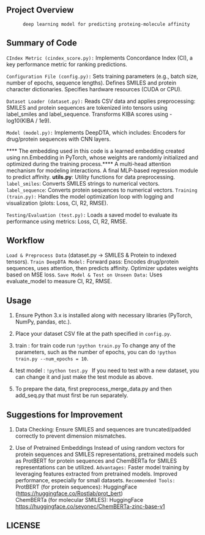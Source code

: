 ##  Project Overview

          deep learning model for predicting proteing-molecule affinity

## Summary of Code

   `CIndex Metric (cindex_score.py):`
        Implements Concordance Index (CI), a key performance metric for ranking predictions.

   `Configuration File (config.py):`
        Sets training parameters (e.g., batch size, number of epochs, sequence lengths).
        Defines SMILES and protein character dictionaries.
        Specifies hardware resources (CUDA or CPU).

   `Dataset Loader (dataset.py):`
        Reads CSV data and applies preprocessing:
            SMILES and protein sequences are tokenized into tensors using label_smiles and label_sequence.
            Transforms KIBA scores using -log10(KIBA / 1e9).
       
   ‍`Model (model.py):`
        Implements DeepDTA, which includes:
            Encoders for drug/protein sequences with CNN layers.

  ****  The embedding used in this code is a learned embedding created using nn.Embedding in PyTorch,     whose weights are randomly initialized and optimized during the training process.****
            A multi-head attention mechanism for modeling interactions.
            A final MLP-based regression module to predict affinity.
    **utils.py**: Utility functions for data preprocessing.
   `label_smiles`: Converts SMILES strings to numerical vectors.
   `label_sequence`: Converts protein sequences to numerical vectors.
   `Training (train.py):`
        Handles the model optimization loop with logging and visualization (plots: Loss, CI, R2, RMSE).

   `Testing/Evaluation (test.py):`
        Loads a saved model to evaluate its performance using metrics: Loss, CI, R2, RMSE.

## Workflow
   `Load & Preprocess Data` (dataset.py → SMILES & Protein to indexed tensors).
   `Train DeepDTA Model:`
      Forward pass: Encodes drug/protein sequences, uses attention, then predicts affinity.
      Optimizer updates weights based on MSE loss.
   `Save Model & Test on Unseen Data:`
      Uses evaluate_model to measure CI, R2, RMSE.
## Usage
1. Ensure Python 3.x is installed along with necessary libraries (PyTorch, NumPy, pandas, etc.).
2. Place your dataset CSV file at the path specified in `config.py`.

3. train :  for train code run   `!python train.py`
    To change any of the parameters, such as the number of epochs, you can do    `!python train.py --num_epochs = 10`.

4. test model :  `!python test.py `
      If you need to test with a new dataset, you can change it and just make the test module as above.

5.  To prepare the data, first preprocess_merge_data.py and then add_seq.py that must first be run separately.
## Suggestions for Improvement
   1. Data Checking: Ensure SMILES and sequences are truncated/padded correctly to prevent dimension mismatches.

   2. Use of Pretrained Embeddings
    Instead of using random vectors for protein sequences and SMILES representations, pretrained models such as ProtBERT for protein sequences and ChemBERTa for SMILES representations can be utilized.
    `Advantages:`
        Faster model training by leveraging features extracted from pretrained models.
        Improved performance, especially for small datasets.
    `Recommended Tools:`
        ProtBERT (for protein sequences): HuggingFace (https://huggingface.co/Rostlab/prot_bert) <br>
        ChemBERTa (for molecular SMILES): HuggingFace https://huggingface.co/seyonec/ChemBERTa-zinc-base-v1





## LICENSE
 

